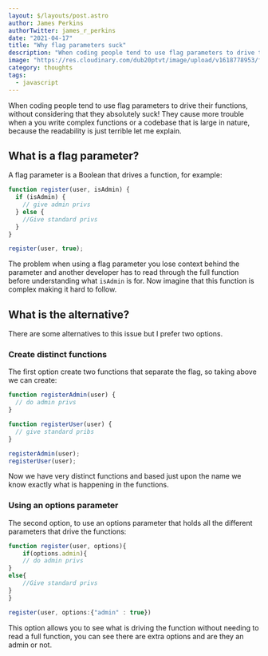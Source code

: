 ```yaml
---
layout: $/layouts/post.astro
author: James Perkins
authorTwitter: james_r_perkins
date: "2021-04-17"
title: "Why flag parameters suck"
description: "When coding people tend to use flag parameters to drive their functions, without considering that they absolutely suck! They cause more trouble when a you write complex functions or a codebase that is large in nature, because the readability is just terrible let me explain."
image: "https://res.cloudinary.com/dub20ptvt/image/upload/v1618778953/feature_flag_losart.png"
category: thoughts
tags:
  - javascript
---
```


When coding people tend to use flag parameters to drive their functions, without considering that they absolutely suck! They cause more trouble when a you write complex functions or a codebase that is large in nature, because the readability is just terrible let me explain.

## What is a flag parameter?

A flag parameter is a Boolean that drives a function, for example:

```js
function register(user, isAdmin) {
  if (isAdmin) {
    // give admin privs
  } else {
    //Give standard privs
  }
}

register(user, true);
```

The problem when using a flag parameter you lose context behind the parameter and another developer has to read through the full function before understanding what `isAdmin` is for. Now imagine that this function is complex making it hard to follow.

## What is the alternative?

There are some alternatives to this issue but I prefer two options.

### Create distinct functions

The first option create two functions that separate the flag, so taking above we can create:

```js
function registerAdmin(user) {
  // do admin privs
}

function registerUser(user) {
  // give standard pribs
}

registerAdmin(user);
registerUser(user);
```

Now we have very distinct functions and based just upon the name we know exactly what is happening in the functions.

### Using an options parameter

The second option, to use an options parameter that holds all the different parameters that drive the functions:

```js
function register(user, options){
	if(options.admin){
	// do admin privs
}
else{
	//Give standard privs
}
}

register(user, options:{"admin" : true})
```

This option allows you to see what is driving the function without needing to read a full function, you can see there are extra options and are they an admin or not.
